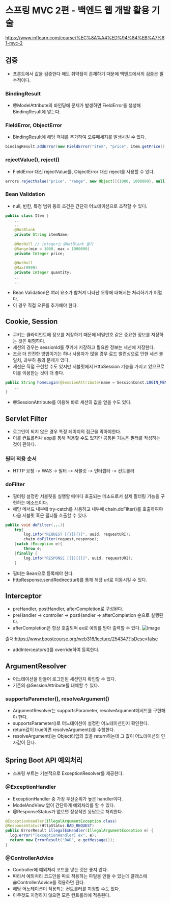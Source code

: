 # 스프링 MVC 2편 - 백엔드 웹 개발 활용 기술
https://www.inflearn.com/course/%EC%8A%A4%ED%94%84%EB%A7%81-mvc-2

## 검증
- 프론트에서 값을 검증한다 해도 취약점이 존재하기 때문에 백엔드에서의 검증은 필수적이다.
### BindingResult
- @ModelAttribute의 바인딩에 문제가 발생하면 FieldError를 생성해 BindingResult에 넣는다.
### FieldError, ObjectError
- BindingResult에 해당 객체를 추가하여 오류메세지를 발생시킬 수 있다.
```JAVA
bindingResult.addError(new FieldError("item", "price", item.getPrice(), false, new String[]{"range.item.price"}, new Object[]{1000, 1000000}, null));
```
### rejectValue(), reject()
- FieldError 대신 rejectValue를, ObjectError 대신 reject를 사용할 수 있다.
```JAVA
errors.rejectValue("price", "range", new Object[]{1000, 1000000}, null);
```
### Bean Validation
- null, 빈칸, 특정 범위 등의 조건은 간단히 어노테이션으로 조작할 수 있다.
```JAVA
public class Item {
    ..
    ..
    @NotBlank
    private String itemName;
    
    @NotNull // integer는 @NotBlank 불가
    @Range(min = 1000, max = 1000000)
    private Integer price;
    
    @NotNull
    @Max(9999)
    private Integer quantity;
    ..
    ..
```
- Bean Validation은 여러 요소가 합쳐져 나타난 오류에 대해서는 처리하기가 어렵다.
- 이 경우 직접 오류를 추가해야 한다.

## Cookie, Session
- 쿠키는 클라이언트에 정보를 저장하기 때문에 비밀번호 같은 중요한 정보를 저장하는 것은 위험하다.
- 세션의 경우는 sessionId를 쿠키에 저장하고 필요한 정보는 세션에 저장한다.
- 조금 더 안전한 방법이기는 하나 사용자가 많을 경우 로드 밸런싱으로 인한 세션 불일치, 과부하 등의 문제가 있다.
- 세션은 직접 구현할 수도 있지만 서블릿에서 HttpSession 기능을 가지고 있으므로 이를 이용한는 것이 더 좋다.
```JAVA
public String homeLogin(@SessionAttribute(name = SessionConst.LOGIN_MEMBER, required = false) Member member, Model model){
    ..
}
```
- @SessionAttribute를 이용해 바로 세션의 값을 얻을 수도 있다.

## Servlet Filter
- 로그인이 되지 않은 경우 특정 페이지의 접근을 막아야한다.
- 이를 컨트롤러나 aop를 통해 적용할 수도 있지만 공통된 기능은 필터를 작성하는 것이 편하다.
### 필터 적용 순서
- HTTP 요청 -> WAS -> 필터 -> 서블릿 -> 인터셉터 -> 컨트롤러
### doFilter
- 필터링 설정한 서블릿을 실행할 때마다 호출되는 메소드로서 실제 필터링 기능을 구현하는 메소드이다.
- 해당 메서드 내부에 try-catch를 사용하고 내부에 chain.doFilter()를 호출하여야 다음 서블릿 혹은 필터를 호출할 수 있다.
```JAVA
public void doFilter(...){
    try{
        log.info("REQUEST [{}][{}]", uuid, requestURI);
        chain.doFilter(request,response);
    }catch (Exception e){
        throw e;
    }finally {
        log.info("RESPONSE [{}][{}]", uuid, requestURI);
    }
```
- 필터는 Bean으로 등록해야 한다.
- httpResponse.sendRedirect(url)를 통해 해당 url로 이동시킬 수 있다.

## Interceptor
- preHandler, postHandler, afterCompletion로 구성된다.
- preHandler -> controller -> postHandler -> afterCompletion 순으로 실행된다.
- afterCompletion은 항상 호출되며 ex로 예외를 받아 출력할 수 있다.
![image](https://user-images.githubusercontent.com/63232876/149337016-2a0cacbe-9f68-45ca-92e2-dc9e31b8a6f3.png)

출처:https://www.boostcourse.org/web316/lecture/254347?isDesc=false
- addInterceptors()를 override하여 등록한다.

## ArgumentResolver
- 어노테이션을 만들어 로그인된 세션인지 확인할 수 있다.
- 기존의 @SessionAttribute를 대체할 수 있다.
### supportsParameter(), resolveArgument()
- ArgumentResolver는 supportsParameter, resolveArgument메서드를 구현해야 한다.
- supportsParameter()로 어노테이션이 설정한 어노테이션인지 확인한다.
- return값이 true이면 resolveArgument()를 수행한다.
- resolveArgument()는 Object타입의 값을 return하는데 그 값이 어노테이션의 인자값이 된다.

## Spring Boot API 예외처리
- 스프링 부트는 기본적으로 ExceptionResolver를 제공한다.
### @ExceptionHandler
- ExceptionHandler 중 가장 우선순위가 높은 handler이다.
- ModelAndView 없이 간단하게 예외처리를 할 수 있다.
- @ResponseStatus가 없으면 정상적인 응답으로 처리한다.
```JAVA
@ExceptionHandler(IllegalArgumentException.class)
@ResponseStatus(HttpStatus.BAD_REQUEST)
public ErrorResult illegalExHandler(IllegalArgumentException e) {
  log.error("[exceptionHandler] ex", e);
  return new ErrorResult("BAD", e.getMessage());
}
```
### @ControllerAdvice
- Controller에 예외처리 코드를 넣는 것은 좋지 않다.
- 따라서 예외처리 코드만을 따로 적용하는 파일을 만들 수 있는데 클래스에 @ControllerAdvice를 적용하면 된다.
- 해당 어노테이션이 적용되는 컨트롤러를 지정할 수도 있다.
- 아무것도 지정하지 않으면 모든 컨트롤러에 적용된다.


